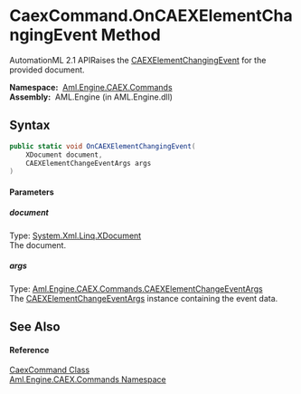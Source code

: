 CaexCommand.OnCAEXElementChangingEvent Method
=============================================
AutomationML 2.1 APIRaises the [CAEXElementChangingEvent][1] for the provided document.

  **Namespace:**  [Aml.Engine.CAEX.Commands][2]  
  **Assembly:**  AML.Engine (in AML.Engine.dll)

Syntax
------

```csharp
public static void OnCAEXElementChangingEvent(
	XDocument document,
	CAEXElementChangeEventArgs args
)
```

#### Parameters

##### *document*
Type: [System.Xml.Linq.XDocument][3]  
The document.

##### *args*
Type: [Aml.Engine.CAEX.Commands.CAEXElementChangeEventArgs][4]  
The [CAEXElementChangeEventArgs][4] instance containing the event data.


See Also
--------

#### Reference
[CaexCommand Class][5]  
[Aml.Engine.CAEX.Commands Namespace][2]  

[1]: CAEXElementChangingEvent.md
[2]: ../README.md
[3]: https://docs.microsoft.com/dotnet/api/system.xml.linq.xdocument
[4]: ../CAEXElementChangeEventArgs/README.md
[5]: README.md
[6]: https://www.automationml.org
[7]: ../../icons/logoShade.png